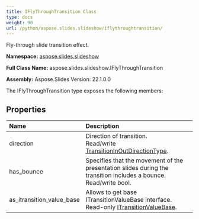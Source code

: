 ```yaml
---
title: IFlyThroughTransition Class
type: docs
weight: 90
url: /python/aspose.slides.slideshow/iflythroughtransition/
---
```


Fly-through slide transition effect.

**Namespace:** [aspose.slides.slideshow](/python/aspose.slides.slideshow/)

**Full Class Name:** aspose.slides.slideshow.IFlyThroughTransition

**Assembly:**  Aspose.Slides Version: 22.1.0.0

The IFlyThroughTransition type exposes the following members:
## **Properties**
|**Name**|**Description**|
| :- | :- |
|direction|Direction of transition.<br/>            Read/write [TransitionInOutDirectionType](/python/aspose.slides.slideshow/transitioninoutdirectiontype/).|
|has_bounce|Specifies that the movement of the presentation slides during the transition includes a bounce.<br/>            Read/write bool.|
|as_itransition_value_base|Allows to get base ITransitionValueBase interface.<br/>            Read-only [ITransitionValueBase](/python/aspose.slides.slideshow/itransitionvaluebase/).|
